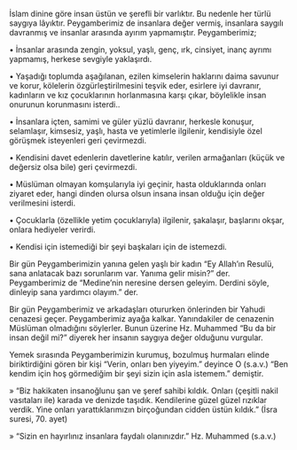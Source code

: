[//]: # (# **Hz. Muhammed’in &#40;s.a.v.&#41; İnsanlara Değer Vermesi**)

İslam dinine göre insan üstün ve şerefli bir varlıktır. Bu nedenle her türlü saygıya lâyıktır. Peygamberimiz de insanlara değer vermiş, insanlara saygılı davranmış ve insanlar arasında ayırım yapmamıştır. Peygamberimiz;

• İnsanlar arasında zengin, yoksul, yaşlı, genç, ırk, cinsiyet, inanç ayrımı yapmamış, herkese sevgiyle yaklaşırdı.

• Yaşadığı toplumda aşağılanan, ezilen kimselerin haklarını daima savunur ve korur, kölelerin özgürleştirilmesini teşvik eder, esirlere iyi davranır, kadınların ve kız çocuklarının horlanmasına karşı çıkar, böylelikle insan onurunun korunmasını isterdi..

• İnsanlara içten, samimi ve güler yüzlü davranır, herkesle konuşur, selamlaşır, kimsesiz, yaşlı, hasta ve yetimlerle ilgilenir, kendisiyle özel görüşmek isteyenleri geri çevirmezdi.

• Kendisini davet edenlerin davetlerine katılır, verilen armağanları (küçük ve değersiz olsa bile) geri çevirmezdi.

• Müslüman olmayan komşularıyla iyi geçinir, hasta olduklarında onları ziyaret eder, hangi dinden olursa olsun insana insan olduğu için değer verilmesini isterdi.

• Çocuklarla (özellikle yetim çocuklarıyla) ilgilenir, şakalaşır, başlarını okşar, onlara hediyeler verirdi.

• Kendisi için istemediği bir şeyi başkaları için de istemezdi.

Bir gün Peygamberimizin yanına gelen yaşlı bir kadın “Ey Allah’ın Resulü, sana anlatacak bazı sorunlarım var. Yanıma gelir misin?” der. Peygamberimiz de “Medine’nin neresine dersen geleyim. Derdini söyle, dinleyip sana yardımcı olayım.” der.

Bir gün Peygamberimiz ve arkadaşları otururken önlerinden bir Yahudi cenazesi geçer. Peygamberimiz ayağa kalkar. Yanındakiler de cenazenin Müslüman olmadığını söylerler. Bunun üzerine Hz. Muhammed “Bu da bir insan değil mi?” diyerek her insanın saygıya değer olduğunu vurgular.

Yemek sırasında Peygamberimizin kurumuş, bozulmuş hurmaları elinde biriktirdiğini gören bir kişi “Verin, onları ben yiyeyim.” deyince O (s.a.v.) “Ben kendim için hoş görmediğim bir şeyi sizin için asla istemem.” demiştir.

» “Biz hakikaten insanoğlunu şan ve şeref sahibi kıldık. Onları (çeşitli nakil vasıtaları ile) karada ve denizde taşıdık. Kendilerine güzel güzel rızıklar verdik. Yine onları yarattıklarımızın birçoğundan cidden üstün kıldık.” (İsra suresi, 70. ayet)

» “Sizin en hayırlınız insanlara faydalı olanınızdır.” Hz. Muhammed (s.a.v.)
